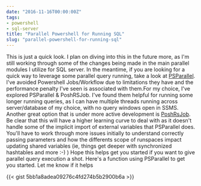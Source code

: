 ```yaml
---
date: "2016-11-16T00:00:00Z"
tags:
- powershell
- sql-server
title: "Parallel Powershell for Running SQL"
slug: "parallel-powershell-for-running-sql"
---
```


This is just a quick look. I plan on diving into this in the future more, as I'm still working through some of the changes being made in the main parallel modules I utilize for SQL server. In the meantime, if you are looking for a quick way to leverage some parallel query running, take a look at [PSParallel](http://bit.ly/2gcXl7H). I've avoided Powershell Jobs/Workflow due to limitations they have and the performance penalty I've seen is associated with them.For my choice, I've explored PSParallel & PoshRSJob.
I've found them helpful for running some longer running queries, as I can have multiple threads running across server/database of my choice, with no query windows open in SSMS.
Another great option that is under more active development is [PoshRsJob](http://bit.ly/2gd0aW2). Be clear that this will have a higher learning curve to deal with as it doesn't handle some of the implicit import of external variables that PSParallel does. You'll have to work through more issues initially to understand correctly passing parameters and how the differents scope of runspaces impact updating shared variables (ie, things get deeper with synchronized hashtables and more :-) )
Hope this helps get you started if you want to give parallel query execution a shot. Here's a function using PSParallel to get you started. Let me know if it helps

{{< gist 5bb1a8adea09276c4fd274b5b2900b6a >}}
